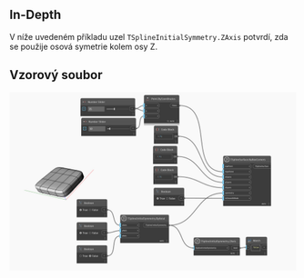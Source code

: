 ## In-Depth
V níže uvedeném příkladu uzel `TSplineInitialSymmetry.ZAxis` potvrdí, zda se použije osová symetrie kolem osy Z.

## Vzorový soubor

![Example](./Autodesk.DesignScript.Geometry.TSpline.TSplineInitialSymmetry.ZAxis_img.jpg)
